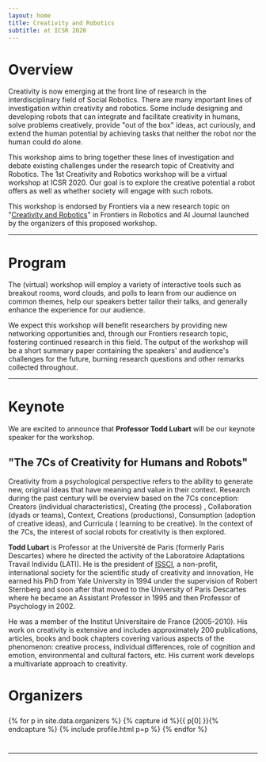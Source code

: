 ```yaml
---
layout: home
title: Creativity and Robotics
subtitle: at ICSR 2020
---
```


# Overview
Creativity is now emerging at the front line of research in the
interdisciplinary field of Social Robotics. There are many
important lines of investigation within creativity and robotics.
Some include designing and developing robots that can integrate and
facilitate creativity in humans, solve problems creatively, provide
"out of the box" ideas, act curiously, and extend the human
potential by achieving tasks that neither the robot nor the human
could do alone. 

This workshop aims to bring together these lines of investigation
and debate existing challenges under the research topic of
Creativity and Robotics. The 1st Creativity and Robotics workshop
will be a virtual workshop at ICSR 2020. Our goal is to explore the
creative potential a robot offers as well as
whether society will engage with such robots.

This workshop is endorsed by Frontiers via a new research topic on
"[Creativity and
Robotics](https://www.frontiersin.org/research-topics/14181/creativity-and-robotics}{``Creativity)" in Frontiers in Robotics and AI Journal launched by
the organizers of this proposed workshop.

<hr> 


# Program 

The (virtual) workshop will employ a variety of interactive tools such as
breakout rooms, word clouds, and polls to learn from our audience
on common themes, help our speakers better tailor their talks, and
generally enhance the experience for our audience.

We expect this workshop will benefit researchers by providing new networking
opportunities and, through our Frontiers research topic, fostering continued
research in this field.  The output of the workshop will be a short summary
paper containing the speakers' and audience's challenges for the future,
burning research questions and other remarks collected throughout.

<hr>

# Keynote 

We are excited to announce that **Professor Todd Lubart** will be our keynote
speaker for the workshop.

## "The 7Cs of Creativity for Humans and Robots" 

Creativity from a psychological perspective refers to the ability to generate
new, original ideas that have meaning and value in their context.  Research
during the past century will be overview based on the 7Cs conception:  Creators
(individual characteristics), Creating (the process) , Collaboration (dyads or
teams), Context, Creations (productions), Consumption (adoption of creative
ideas), and Curricula ( learning to be creative).  In the context of the 7Cs,
the interest of social robots for creativity is then explored. 

**Todd Lubart** is Professor at the Université de Paris  (formerly Paris Descartes)
where he directed the activity of the Laboratoire Adaptations Travail Individu
(LATI). He is the president of [ISSCI](https://issci.online/), a non-profit,
international society for the scientific study of creativity and innovation,
He earned his PhD from Yale University in 1994 under the supervision of Robert
Sternberg and soon after that moved to the University of Paris Descartes where
he became an Assistant Professor in 1995 and then Professor of Psychology in 2002. 

He was a member of the Institut Universitaire de France (2005-2010). His work
on creativity is extensive and includes approximately 200 publications,
articles, books and book chapters covering various aspects of the phenomenon:
creative process, individual differences, role of cognition and emotion,
environmental and cultural factors, etc. His current work develops a
multivariate approach to creativity.

<!--
{% for p in site.data.speakers %}
{% capture id %}{{ p[0] }}{% endcapture %} {% include profile.html p=p %}
{% endfor %}
-->

# Organizers

<div class="container" style=
"margin-top: 25px;margin-bottom: 40px;">
  <div class="row">
    {% for p in site.data.organizers %} {% capture id %}{{ p[0]
    }}{% endcapture %} {% include profile.html p=p %} {% endfor %}
  </div>
</div>

<hr>

